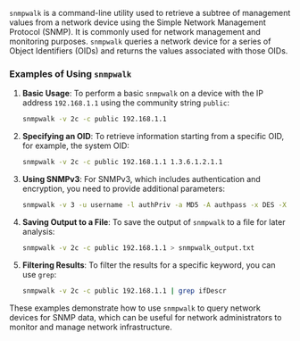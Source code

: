 `snmpwalk` is a command-line utility used to retrieve a subtree of management values from a network device using the Simple Network Management Protocol (SNMP). It is commonly used for network management and monitoring purposes. `snmpwalk` queries a network device for a series of Object Identifiers (OIDs) and returns the values associated with those OIDs.

### Examples of Using `snmpwalk`

1. **Basic Usage**:
   To perform a basic `snmpwalk` on a device with the IP address `192.168.1.1` using the community string `public`:
   ```bash
   snmpwalk -v 2c -c public 192.168.1.1
   ```

2. **Specifying an OID**:
   To retrieve information starting from a specific OID, for example, the system OID:
   ```bash
   snmpwalk -v 2c -c public 192.168.1.1 1.3.6.1.2.1.1
   ```

3. **Using SNMPv3**:
   For SNMPv3, which includes authentication and encryption, you need to provide additional parameters:
   ```bash
   snmpwalk -v 3 -u username -l authPriv -a MD5 -A authpass -x DES -X privpass 192.168.1.1
   ```

4. **Saving Output to a File**:
   To save the output of `snmpwalk` to a file for later analysis:
   ```bash
   snmpwalk -v 2c -c public 192.168.1.1 > snmpwalk_output.txt
   ```

5. **Filtering Results**:
   To filter the results for a specific keyword, you can use `grep`:
   ```bash
   snmpwalk -v 2c -c public 192.168.1.1 | grep ifDescr
   ```

These examples demonstrate how to use `snmpwalk` to query network devices for SNMP data, which can be useful for network administrators to monitor and manage network infrastructure.
